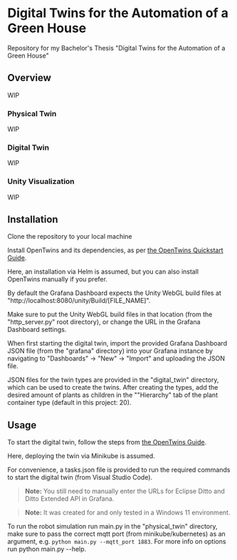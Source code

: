 # Digital Twins for the Automation of a Green House

Repository for my Bachelor's Thesis "Digital Twins for the Automation of a Green House"

## Overview

WIP

### Physical Twin

WIP

### Digital Twin

WIP

### Unity Visualization

WIP

## Installation

Clone the repository to your local machine

Install OpenTwins and its dependencies, as per [the OpenTwins Quickstart Guide](https://ertis-research.github.io/opentwins/docs/quickstart).

Here, an installation via Helm is assumed, but you can also install OpenTwins manually if you prefer.

By default the Grafana Dashboard expects the Unity WebGL build files at "http://localhost:8080/unity/Build/[FILE_NAME]".

Make sure to put the Unity WebGL build files in that location (from the "http_server.py" root directory), or change the URL in the Grafana Dashboard settings.

When first starting the digital twin, import the provided Grafana Dashboard JSON file (from the "grafana" directory) into your Grafana instance by navigating to "Dashboards" -> "New" -> "Import" and uploading the JSON file.

JSON files for the twin types are provided in the "digital_twin" directory, which can be used to create the twins. After creating the types, add the desired amount of plants as children in the ""Hierarchy" tab of the plant container type (default in this project: 20).

## Usage

To start the digital twin, follow the steps from [the OpenTwins Guide](https://ertis-research.github.io/opentwins/docs/installation/using-helm#configuration).

Here, deploying the twin via Minikube is assumed.

For convenience, a tasks.json file is provided to run the required commands to start the digital twin (from Visual Studio Code). 

>**Note:** You still need to manually enter the URLs for Eclipse Ditto and Ditto Extended API in Grafana.

>**Note:** It was created for and only tested in a Windows 11 environment.

To run the robot simulation run main.py in the "physical_twin" directory, make sure to pass the correct mqtt port (from minikube/kubernetes) as an argument, e.g. `python main.py --mqtt_port 1883`. For more info on options run python main.py --help.
